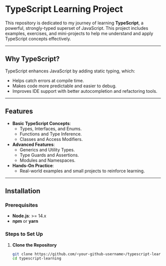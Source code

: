 # TypeScript Learning Project

This repository is dedicated to my journey of learning **TypeScript**, a powerful, strongly-typed superset of JavaScript. This project includes examples, exercises, and mini-projects to help me understand and apply TypeScript concepts effectively.

---

## Why TypeScript?

TypeScript enhances JavaScript by adding static typing, which:
- Helps catch errors at compile time.
- Makes code more predictable and easier to debug.
- Improves IDE support with better autocompletion and refactoring tools.

---

## Features

- **Basic TypeScript Concepts**: 
  - Types, Interfaces, and Enums.
  - Functions and Type Inference.
  - Classes and Access Modifiers.
- **Advanced Features**:
  - Generics and Utility Types.
  - Type Guards and Assertions.
  - Modules and Namespaces.
- **Hands-On Practice**:
  - Real-world examples and small projects to reinforce learning.

---

## Installation

### Prerequisites
- **Node.js**: >= 14.x
- **npm** or **yarn**

### Steps to Set Up

1. **Clone the Repository**
   ```bash
   git clone https://github.com/<your-github-username>/typescript-learning.git
   cd typescript-learning
